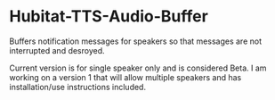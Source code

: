 # Hubitat-TTS-Audio-Buffer
Buffers  notification messages for speakers so that messages are not interrupted and desroyed.

Current version is for single speaker only and is considered Beta.  I am working on a version 1 that will allow multiple speakers and has installation/use instructions included.

